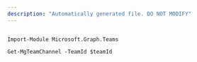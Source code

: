 ```yaml
---
description: "Automatically generated file. DO NOT MODIFY"
---
```


```powershellv2

Import-Module Microsoft.Graph.Teams

Get-MgTeamChannel -TeamId $teamId

```